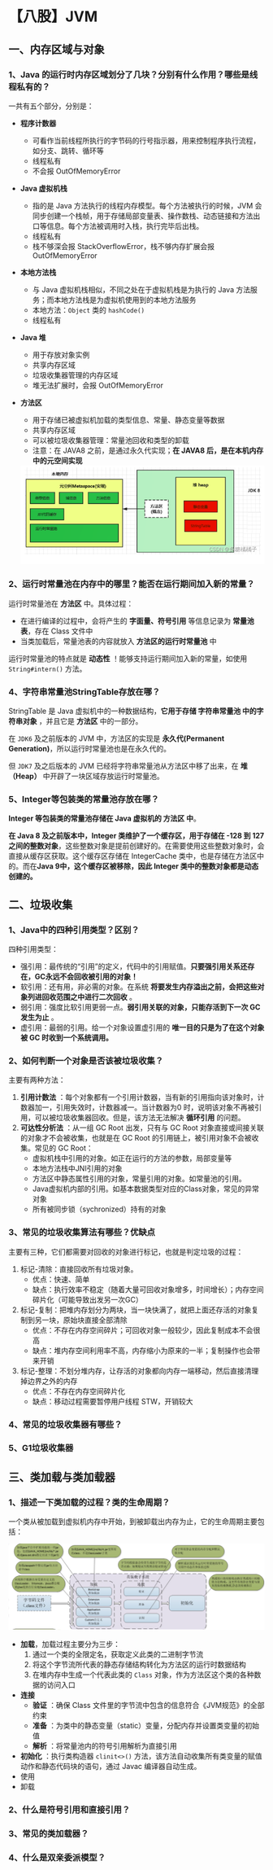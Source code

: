 # 【八股】JVM

## 一、内存区域与对象

### 1、Java 的运行时内存区域划分了几块？分别有什么作用？哪些是线程私有的？

一共有五个部分，分别是：

- **程序计数器**
  - 可看作当前线程所执行的字节码的行号指示器，用来控制程序执行流程，如分支、跳转、循环等
  - 线程私有
  - 不会报 OutOfMemoryError
  
- **Java 虚拟机栈**
  
  - 指的是 Java 方法执行的线程内存模型。每个方法被执行的时候，JVM 会同步创建一个栈帧，用于存储局部变量表、操作数栈、动态链接和方法出口等信息。每个方法被调用时入栈，执行完毕后出栈。
  - 线程私有
  - 栈不够深会报 StackOverflowError，栈不够内存扩展会报 OutOfMemoryError
  
- **本地方法栈**
  - 与 Java 虚拟机栈相似，不同之处在于虚拟机栈是为执行的 Java 方法服务；而本地方法栈是为虚拟机使用到的本地方法服务
  - 本地方法：`Object` 类的 `hashCode()`
  - 线程私有
  
- **Java 堆**
  - 用于存放对象实例
  - 共享内存区域
  - 垃圾收集器管理的内存区域
  - 堆无法扩展时，会报 OutOfMemoryError
  
- **方法区**
  - 用于存储已被虚拟机加载的类型信息、常量、静态变量等数据
  - 共享内存区域
  - 可以被垃圾收集器管理：常量池回收和类型的卸载
  - 注意：在 JAVA8 之前，是通过永久代实现；**在 JAVA8 后，是在本机内存中的元空间实现**
  
  <img src="./【八股】JVM.assets/image-20230306110558577.png" alt="image-20230306110558577" style="zoom: 150%;" />

### 2、运行时常量池在内存中的哪里？能否在运行期间加入新的常量？

运行时常量池在 **方法区** 中。具体过程：

- 在进行编译的过程中，会将产生的 **字面量、符号引用** 等信息记录为 **常量池表**，存在 Class 文件中
- 当类加载后，常量池表的内容就放入 **方法区的运行时常量池** 中

运行时常量池的特点就是 **动态性** ！能够支持运行期间加入新的常量，如使用 `String#intern()` 方法。

### 4、字符串常量池StringTable存放在哪？

StringTable 是 Java 虚拟机中的一种数据结构，**它用于存储 字符串常量池 中的字符串对象** ，并且它是 **方法区** 中的一部分。

在 `JDK6` 及之前版本的 JVM 中，方法区的实现是 **永久代(Permanent Generation)**，所以运行时常量池也是在永久代的。

但 `JDK7` 及之后版本的 JVM 已经将字符串常量池从方法区中移了出来，在 **堆（Heap）** 中开辟了一块区域存放运行时常量池。

### 5、Integer等包装类的常量池存放在哪？

**Integer 等包装类的常量池存储在 Java 虚拟机的 方法区 中**。

**在 Java 8 及之前版本中，Integer 类维护了一个缓存区，用于存储在 -128 到 127 之间的整数对象**，这些整数对象是提前创建好的。在需要使用这些整数对象时，会直接从缓存区获取。这个缓存区存储在 IntegerCache 类中，也是存储在方法区中的。而在**Java 9中，这个缓存区被移除，因此 Integer 类中的整数对象都是动态创建的。**

## 二、垃圾收集

### 1、Java中的四种引用类型？区别？

四种引用类型：

- 强引用：最传统的“引用”的定义，代码中的引用赋值。**只要强引用关系还存在，GC永远不会回收被引用的对象！**
- 软引用：还有用，非必需的对象。在系统 **将要发生内存溢出之前，会把这些对象列进回收范围之中进行二次回收** 。
- 弱引用：强度比软引用更弱一点。**弱引用关联的对象，只能存活到下一次 GC 发生为止** 。
- 虚引用：最弱的引用。给一个对象设置虚引用的 **唯一目的只是为了在这个对象被 GC 时收到一个系统调用。**

### 2、如何判断一个对象是否该被垃圾收集？

主要有两种方法：

1. **引用计数法** ：每个对象都有一个引用计数器，当有新的引用指向该对象时，计数器加一，引用失效时，计数器减一。当计数器为0 时，说明该对象不再被引用，可以被垃圾收集器回收。但是，该方法无法解决 **循环引用** 的问题。
2. **可达性分析法** ：从一组 GC Root 出发，只有与 GC Root 对象直接或间接关联的对象才不会被收集，也就是在 GC Root 的引用链上，被引用对象不会被收集。常见的 GC Root：
   - 虚拟机栈中引用的对象。如正在运行的方法的参数，局部变量等
   - 本地方法栈中JNI引用的对象
   - 方法区中静态属性引用的对象，常量引用的对象。如常量池的引用。
   - Java虚拟机内部的引用。如基本数据类型对应的Class对象，常见的异常对象
   - 所有被同步锁（sychronized）持有的对象

### 3、常见的垃圾收集算法有哪些？优缺点

主要有三种，它们都需要对回收的对象进行标记，也就是判定垃圾的过程：

1. 标记-清除：直接回收所有垃圾对象。
   - 优点：快速、简单
   - 缺点：执行效率不稳定（随着大量可回收对象增多，时间增长）；内存空间碎片化（可能导致出发另一次GC）
2. 标记-复制：把堆内存划分为两块，当一块快满了，就把上面还存活的对象复制到另一块，原始块直接全部清除
   - 优点：不存在内存空间碎片；可回收对象一般较少，因此复制成本不会很高
   - 缺点：堆内存空间利用率不高，内存缩小为原来的一半；复制操作也会带来开销
3. 标记-整理：不划分堆内存，让存活的对象都向内存一端移动，然后直接清理掉边界之外的内存
   - 优点：不存在内存空间碎片化
   - 缺点：移动过程需要暂停用户线程 STW，开销较大

### 4、常见的垃圾收集器有哪些？



### 5、G1垃圾收集器



## 三、类加载与类加载器

### 1、描述一下类加载的过程？类的生命周期？

一个类从被加载到虚拟机内存中开始，到被卸载出内存为止，它的生命周期主要包括：

![image-20230307093614238](./【八股】JVM.assets/image-20230307093614238.png)

- **加载**，加载过程主要分为三步：
  1. 通过一个类的全限定名，获取定义此类的二进制字节流
  2. 将这个字节流所代表的静态存储结构转化为方法区的运行时数据结构
  3. 在堆内存中生成一个代表此类的 `Class` 对象，作为方法区这个类的各种数据的访问入口
- **连接**
  - **验证** ：确保 Class 文件里的字节流中包含的信息符合《JVM规范》的全部约束
  - **准备** ：为类中的静态变量（static）变量，分配内存并设置类变量的初始值
  - **解析** ：将常量池内的符号引用解析为直接引用
- **初始化** ：执行类构造器 `clinit<>()` 方法，该方法自动收集所有类变量的赋值动作和静态代码块的语句，通过 Javac 编译器自动生成。
- 使用
- 卸载

### 2、什么是符号引用和直接引用？



### 3、常见的类加载器？



### 4、什么是双亲委派模型？









